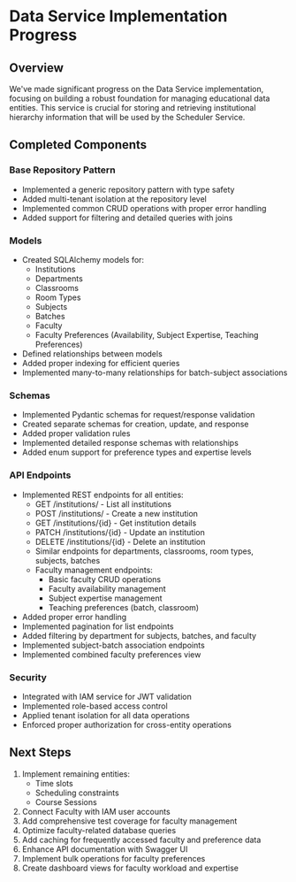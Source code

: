 # Data Service Implementation Progress

## Overview

We've made significant progress on the Data Service implementation, focusing on building a robust foundation for managing educational data entities. This service is crucial for storing and retrieving institutional hierarchy information that will be used by the Scheduler Service.

## Completed Components

### Base Repository Pattern

- Implemented a generic repository pattern with type safety
- Added multi-tenant isolation at the repository level
- Implemented common CRUD operations with proper error handling
- Added support for filtering and detailed queries with joins

### Models

- Created SQLAlchemy models for:
  - Institutions
  - Departments
  - Classrooms
  - Room Types
  - Subjects
  - Batches
  - Faculty
  - Faculty Preferences (Availability, Subject Expertise, Teaching Preferences)
- Defined relationships between models
- Added proper indexing for efficient queries
- Implemented many-to-many relationships for batch-subject associations

### Schemas

- Implemented Pydantic schemas for request/response validation
- Created separate schemas for creation, update, and response
- Added proper validation rules
- Implemented detailed response schemas with relationships
- Added enum support for preference types and expertise levels

### API Endpoints

- Implemented REST endpoints for all entities:
  - GET /institutions/ - List all institutions
  - POST /institutions/ - Create a new institution
  - GET /institutions/{id} - Get institution details
  - PATCH /institutions/{id} - Update an institution
  - DELETE /institutions/{id} - Delete an institution
  - Similar endpoints for departments, classrooms, room types, subjects, batches
  - Faculty management endpoints:
    - Basic faculty CRUD operations
    - Faculty availability management
    - Subject expertise management
    - Teaching preferences (batch, classroom)
- Added proper error handling
- Implemented pagination for list endpoints
- Added filtering by department for subjects, batches, and faculty
- Implemented subject-batch association endpoints
- Implemented combined faculty preferences view

### Security

- Integrated with IAM service for JWT validation
- Implemented role-based access control
- Applied tenant isolation for all data operations
- Enforced proper authorization for cross-entity operations

## Next Steps

1. Implement remaining entities:
   - Time slots
   - Scheduling constraints
   - Course Sessions
2. Connect Faculty with IAM user accounts
3. Add comprehensive test coverage for faculty management
4. Optimize faculty-related database queries
5. Add caching for frequently accessed faculty and preference data
6. Enhance API documentation with Swagger UI
7. Implement bulk operations for faculty preferences
8. Create dashboard views for faculty workload and expertise
